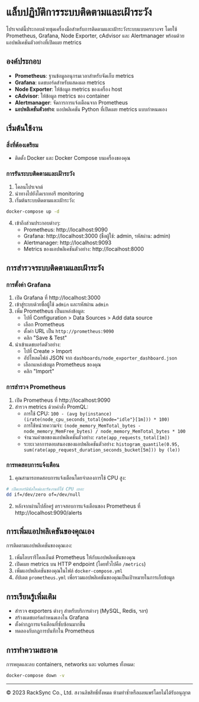 # แล็บปฏิบัติการระบบติดตามและเฝ้าระวัง

โปรเจกต์นี้ประกอบด้วยชุดเครื่องมือสำหรับการติดตามและเฝ้าระวังระบบแบบครบวงจร โดยใช้ Prometheus, Grafana, Node Exporter, cAdvisor และ Alertmanager พร้อมด้วยแอปพลิเคชันตัวอย่างที่เปิดเผย metrics

## องค์ประกอบ

- **Prometheus**: ฐานข้อมูลอนุกรมเวลาสำหรับจัดเก็บ metrics
- **Grafana**: แดชบอร์ดสำหรับแสดงผล metrics
- **Node Exporter**: ให้ข้อมูล metrics ของเครื่อง host
- **cAdvisor**: ให้ข้อมูล metrics ของ container
- **Alertmanager**: จัดการการแจ้งเตือนจาก Prometheus
- **แอปพลิเคชันตัวอย่าง**: แอปพลิเคชัน Python ที่เปิดเผย metrics แบบกำหนดเอง

## เริ่มต้นใช้งาน

### สิ่งที่ต้องเตรียม

- ติดตั้ง Docker และ Docker Compose บนเครื่องของคุณ

### การรันระบบติดตามและเฝ้าระวัง

1. โคลนโปรเจกต์
2. นำทางไปยังไดเรกทอรี monitoring
3. เริ่มต้นระบบติดตามและเฝ้าระวัง:

```bash
docker-compose up -d
```

4. เข้าถึงส่วนประกอบต่างๆ:
   - Prometheus: http://localhost:9090
   - Grafana: http://localhost:3000 (ชื่อผู้ใช้: admin, รหัสผ่าน: admin)
   - Alertmanager: http://localhost:9093
   - Metrics ของแอปพลิเคชันตัวอย่าง: http://localhost:8000

## การสำรวจระบบติดตามและเฝ้าระวัง

### การตั้งค่า Grafana

1. เปิด Grafana ที่ http://localhost:3000
2. เข้าสู่ระบบด้วยชื่อผู้ใช้ `admin` และรหัสผ่าน `admin`
3. เพิ่ม Prometheus เป็นแหล่งข้อมูล:
   - ไปที่ Configuration > Data Sources > Add data source
   - เลือก Prometheus
   - ตั้งค่า URL เป็น `http://prometheus:9090`
   - คลิก "Save & Test"
4. นำเข้าแดชบอร์ดตัวอย่าง:
   - ไปที่ Create > Import
   - อัปโหลดไฟล์ JSON จาก `dashboards/node_exporter_dashboard.json`
   - เลือกแหล่งข้อมูล Prometheus ของคุณ
   - คลิก "Import"

### การสำรวจ Prometheus

1. เปิด Prometheus ที่ http://localhost:9090
2. สำรวจ metrics ด้วยคำสั่ง PromQL:
   - การใช้ CPU: `100 - (avg by(instance) (irate(node_cpu_seconds_total{mode="idle"}[1m])) * 100)`
   - การใช้หน่วยความจำ: `(node_memory_MemTotal_bytes - node_memory_MemFree_bytes) / node_memory_MemTotal_bytes * 100`
   - จำนวนคำขอของแอปพลิเคชันตัวอย่าง: `rate(app_requests_total[1m])`
   - ระยะเวลาการตอบสนองของแอปพลิเคชันตัวอย่าง: `histogram_quantile(0.95, sum(rate(app_request_duration_seconds_bucket[5m])) by (le))`

### การทดสอบการแจ้งเตือน

1. คุณสามารถทดสอบการแจ้งเตือนโดยจำลองการใช้ CPU สูง:

```bash
# เปิดเทอร์มินัลใหม่และรันงานที่ใช้ CPU เยอะ
dd if=/dev/zero of=/dev/null
```

2. หลังจากผ่านไปสักครู่ ตรวจสอบการแจ้งเตือนของ Prometheus ที่ http://localhost:9090/alerts

## การเพิ่มแอปพลิเคชันของคุณเอง

การติดตามแอปพลิเคชันของคุณเอง:

1. เพิ่มไลบรารีไคลเอ็นต์ Prometheus ให้กับแอปพลิเคชันของคุณ
2. เปิดเผย metrics บน HTTP endpoint (โดยทั่วไปคือ `/metrics`)
3. เพิ่มแอปพลิเคชันของคุณในไฟล์ `docker-compose.yml`
4. อัปเดต `prometheus.yml` เพื่อรวมแอปพลิเคชันของคุณเป็นเป้าหมายในการเก็บข้อมูล

## การเรียนรู้เพิ่มเติม

- สำรวจ exporters ต่างๆ สำหรับบริการต่างๆ (MySQL, Redis, ฯลฯ)
- สร้างแดชบอร์ดกำหนดเองใน Grafana
- ตั้งค่ากฎการแจ้งเตือนที่ซับซ้อนมากขึ้น
- ทดลองกับกฎการบันทึกใน Prometheus

## การทำความสะอาด

การหยุดและลบ containers, networks และ volumes ทั้งหมด:

```bash
docker-compose down -v
```

---

© 2023 RackSync Co., Ltd. สงวนลิขสิทธิ์ทั้งหมด
ห้ามทำซ้ำหรือเผยแพร่โดยไม่ได้รับอนุญาต
